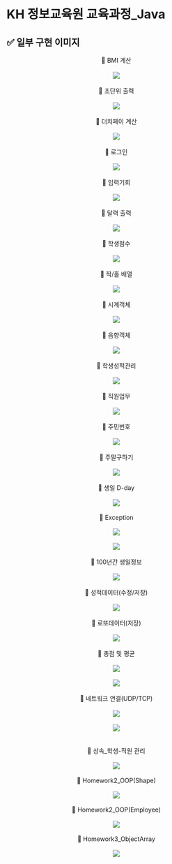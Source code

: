 # KH 정보교육원 교육과정_Java

## ✅ 일부 구현 이미지


<div align="center">
 <div>🔶 BMI 계산</div><br>
 <img src="https://user-images.githubusercontent.com/115056845/235301294-6ef10bfa-29e0-4320-9cdb-973f487f4b21.gif">
</div><br>
<div align="center">
 <div>🔶 초단위 출력</div><br>
 <img src="https://user-images.githubusercontent.com/115056845/235301468-5814366d-8886-4adb-b4d1-89c7149ea974.gif">
</div><br>
<div align="center">
 <div>🔶 더치페이 계산</div><br>
 <img src="https://user-images.githubusercontent.com/115056845/235301610-935cb9d9-bb5c-4daa-9af8-a8071c749881.gif">
</div><br>
<div align="center">
 <div>🔶 로그인</div><br>
 <img src="https://user-images.githubusercontent.com/115056845/235301820-1a1c5901-b7fb-49ee-962b-23a179ffb7a7.gif">
</div><br>
<div align="center">
 <div>🔶 입력기회</div><br>
 <img src="https://user-images.githubusercontent.com/115056845/235301909-bc7a3997-fdf1-4794-9ab3-4c2a08dbfb38.gif">
</div><br>
<div align="center">
 <div>🔶 달력 출력</div><br>
 <img src="https://user-images.githubusercontent.com/115056845/235302006-3dfdae93-6cf9-41ce-890d-754e44089bdb.gif">
</div><br>
<div align="center">
 <div>🔶 학생점수</div><br>
 <img src="https://user-images.githubusercontent.com/115056845/235301961-640406af-9738-4cd5-85e2-f24c8ec378f8.gif">
</div><br>
<div align="center">
 <div>🔶 짝/홀 배열</div><br>
 <img src="https://user-images.githubusercontent.com/115056845/235302063-542cc393-8aae-4daf-9724-7bcc579ddcac.gif">
</div><br>
<div align="center">
 <div>🔶 시계객체</div><br>
 <img src="https://user-images.githubusercontent.com/115056845/235302280-fa601537-ba85-4137-8dd5-845dd3c59723.gif">
</div><br>
<div align="center">
 <div>🔶 음향객체</div><br>
 <img src="https://user-images.githubusercontent.com/115056845/235302335-f4826cb5-c431-4a7f-8eea-799a745654c6.gif">
</div><br>
<div align="center">
 <div>🔶 학생성적관리</div><br>
 <img src="https://user-images.githubusercontent.com/115056845/235302421-9d3ff40d-5759-4da5-8a0b-9efcb816e30f.gif">
</div><br>
<div align="center">
 <div>🔶 직원업무</div><br>
 <img src="https://user-images.githubusercontent.com/115056845/235302480-74786983-b1f4-43fc-b207-5289d985ffd1.gif">
</div><br>
<div align="center">
 <div>🔶 주민번호</div><br>
 <img src="https://user-images.githubusercontent.com/115056845/235304333-ed6cf3ad-ceeb-45fd-989d-96ff469a38fd.gif">
</div><br>
<div align="center">
 <div>🔶 주말구하기</div><br>
 <img src="https://user-images.githubusercontent.com/115056845/235304400-d1b74864-3f4a-4316-baf0-d22d3e80129a.gif">
</div><br>
<div align="center">
 <div>🔶 생일 D-day</div><br>
 <img src="https://user-images.githubusercontent.com/115056845/235304484-49bdabc3-bfc4-4b2d-9765-ce87628af988.gif">
</div><br>
<div align="center">
 <div>🔶 Exception</div><br>
 <img src="https://user-images.githubusercontent.com/115056845/235304554-aeec4e49-e727-4732-8bb7-7928fb44f011.gif"><br><br>
 <img src="https://user-images.githubusercontent.com/115056845/235304601-d12dc406-f421-4aaf-bdc2-62ccb5b31bcb.gif">
</div><br>
<div align="center">
 <div>🔶 100년간 생일정보</div><br>
 <img src="https://user-images.githubusercontent.com/115056845/235304670-80419071-6eff-46af-8673-8ee6693359d2.gif">
</div><br>
<div align="center">
 <div>🔶 성적데이터(수정/저장)</div><br>
 <img src="https://user-images.githubusercontent.com/115056845/235304719-2511c1ef-8c33-41f9-9afd-3b5701ca51a8.gif">
</div><br>
<div align="center">
 <div>🔶 로또데이터(저장)</div><br>
 <img src="https://user-images.githubusercontent.com/115056845/235304781-5590dfd3-72b5-462c-ba5e-38bcd1a9c1df.gif">
</div><br>
<div align="center">
 <div>🔶 총점 및 평균</div><br>
 <img src="https://user-images.githubusercontent.com/115056845/235304849-45f788e7-c448-411d-82df-c986dbbf2ed3.gif"><br><br>
 <img src="https://user-images.githubusercontent.com/115056845/235304992-4f493b57-d726-42f5-ae71-a334d130ded7.gif">
</div><br>
<div align="center">
 <div>🔶 네트워크 연결(UDP/TCP)</div><br>
 <img src="https://user-images.githubusercontent.com/115056845/235305368-0d30c4c0-59dd-4da0-9bb2-8937877e76e2.gif"><br><br>
 <img src="https://user-images.githubusercontent.com/115056845/235305475-be2cdda2-1e29-47ab-bb58-8e8b2f6808dd.gif"><br><br>
</div><br>
<div align="center">
 <div>🔶 상속_학생-직원 관리</div><br>
 <img src="https://user-images.githubusercontent.com/115056845/235306126-0acdcb72-0e2a-4580-9e22-6605fa13dcf5.gif">
</div><br>
<div align="center">
 <div>🔶 Homework2_OOP(Shape)</div><br>
 <img src="https://user-images.githubusercontent.com/115056845/235306342-74a91105-6e36-4205-a92d-9361fe94f38e.gif">
</div><br>
<div align="center">
 <div>🔶 Homework2_OOP(Employee)</div><br>
 <img src="https://user-images.githubusercontent.com/115056845/235306417-7aaf7062-5fe7-4e74-85c7-859280c44e73.gif">
</div><br>
<div align="center">
 <div>🔶 Homework3_ObjectArray</div><br>
 <img src="https://user-images.githubusercontent.com/115056845/235307174-81a8659c-e7ca-4f33-9ff2-15222b78dc36.gif">
</div><br>
